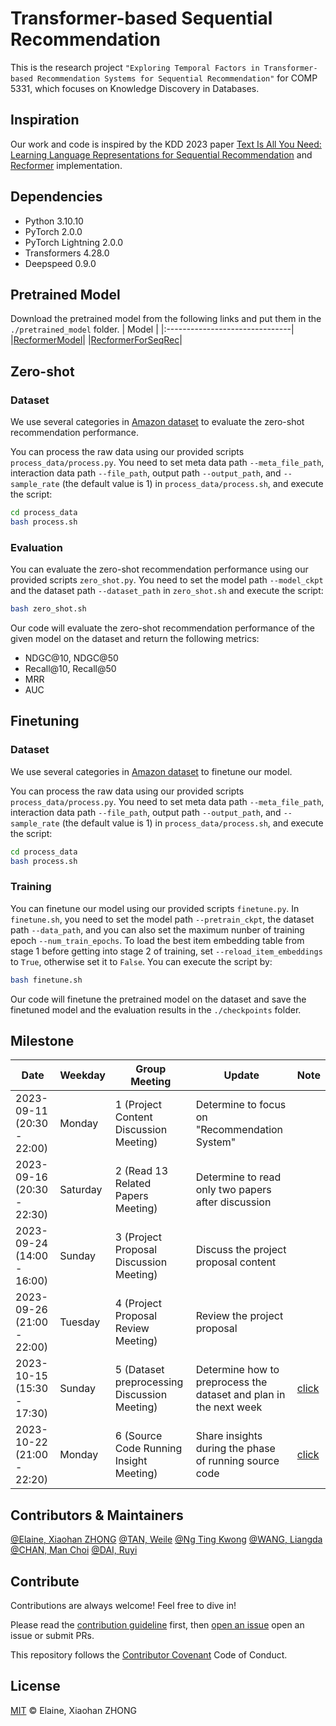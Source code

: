 # Transformer-based Sequential Recommendation

This is the research project `"Exploring Temporal Factors in Transformer-based Recommendation Systems for Sequential Recommendation"` for COMP 5331, which focuses on Knowledge Discovery in Databases.

## Inspiration

Our work and code is inspired by the KDD 2023 paper [Text Is All You Need: Learning Language Representations for Sequential Recommendation](https://arxiv.org/abs/2305.13731) and [Recformer](https://github.com/JiachengLi1995/Recformer) implementation.


## Dependencies

- Python 3.10.10
- PyTorch 2.0.0
- PyTorch Lightning 2.0.0
- Transformers 4.28.0
- Deepspeed 0.9.0

## Pretrained Model
Download the pretrained model from the following links and put them in the `./pretrained_model` folder.
|              Model              |
|:-------------------------------|
|[RecformerModel](https://drive.google.com/file/d/1aWsPLLgBaO51mPqzZrNdPmlBkMEZ-naR/view?usp=sharing)|
|[RecformerForSeqRec](https://drive.google.com/file/d/1BEboY3NxAUOBe6YwYZ_RsQ4BR6IIbl0-/view?usp=sharing)|

## Zero-shot
### Dataset
We use several categories in [Amazon dataset](https://cseweb.ucsd.edu/~jmcauley/datasets/amazon_v2/) to evaluate the zero-shot recommendation performance.

You can process the raw data using our provided scripts `process_data/process.py`. You need to set meta data path `--meta_file_path`, interaction data path `--file_path`, output path `--output_path`, and `--sample_rate` (the default value is 1) in `process_data/process.sh`, and execute the script:
```bash
cd process_data
bash process.sh
```
### Evaluation
You can evaluate the zero-shot recommendation performance using our provided scripts `zero_shot.py`. You need to set the model path `--model_ckpt` and the dataset path `--dataset_path` in `zero_shot.sh` and execute the script:
```bash
bash zero_shot.sh
```
Our code will evaluate the zero-shot recommendation performance of the given model on the dataset and return the following metrics:
- NDGC@10, NDGC@50
- Recall@10, Recall@50
- MRR
- AUC

## Finetuning
### Dataset
We use several categories in [Amazon dataset](https://cseweb.ucsd.edu/~jmcauley/datasets/amazon_v2/) to finetune our model.

You can process the raw data using our provided scripts `process_data/process.py`. You need to set meta data path `--meta_file_path`, interaction data path `--file_path`, output path `--output_path`, and `--sample_rate` (the default value is 1) in `process_data/process.sh`, and execute the script:
```bash
cd process_data
bash process.sh
```
### Training
You can finetune our model using our provided scripts `finetune.py`. In `finetune.sh`, you need to set the model path `--pretrain_ckpt`, the dataset path `--data_path`, and you can also set the maximum nunber of training epoch `--num_train_epochs`. To load the best item embedding table from stage 1 before getting into stage 2 of training, set `--reload_item_embeddings` to `True`, otherwise set it to `False`. You can execute the script by:
```bash
bash finetune.sh
```
Our code will finetune the pretrained model on the dataset and save the finetuned model and the evaluation results in the `./checkpoints` folder.

<!-- ## Assistance for members

1. [How to use Git](members/tutorial/Git.md) -->

## Milestone

| Date                       | Weekday | Group Meeting                                | Update                                                              | Note |
|----------------------------|---------|----------------------------------------------|---------------------------------------------------------------------|------|
| 2023-09-11 (20:30 - 22:00) | Monday  | 1 (Project Content Discussion Meeting)       | Determine to focus on "Recommendation System"                       |      |
| 2023-09-16 (20:30 - 22:30) | Saturday| 2 (Read 13 Related Papers Meeting)           | Determine to read only two papers after discussion                  |      |
| 2023-09-24 (14:00 - 16:00) | Sunday  | 3 (Project Proposal Discussion Meeting)      | Discuss the project proposal content                                |      |
| 2023-09-26 (21:00 - 22:00) | Tuesday | 4 (Project Proposal Review Meeting)          | Review the project proposal                                         |      |
| 2023-10-15 (15:30 - 17:30) | Sunday  | 5 (Dataset preprocessing Discussion Meeting) | Determine how to preprocess the dataset and plan in the next week   | [click](./meeting/fifth/README.md) |
| 2023-10-22 (21:00 - 22:20) | Monday  | 6 (Source Code Running Insight Meeting)      | Share insights during the phase of running source code              | [click](./meeting/sixth/README.md) |


## Contributors & Maintainers

[@Elaine, Xiaohan ZHONG](https://github.com/ElaineXHZhong)
[@TAN, Weile](https://github.com/Ust-Waylon)
[@Ng Ting Kwong]()
[@WANG, Liangda]()
[@CHAN, Man Choi]()
[@DAI, Ruyi]()

## Contribute

Contributions are always welcome! Feel free to dive in! 

Please read the [contribution guideline](https://github.com/github/docs/blob/main/CONTRIBUTING.md) first, then [open an issue](https://github.com/ElaineXHZhong/Content-Sentiment-Analysis/issues/new) open an issue</a> or submit PRs.

This repository follows the [Contributor Covenant](http://contributor-covenant.org/version/1/3/0/) Code of Conduct.

## License

[MIT](LICENSE) © Elaine, Xiaohan ZHONG
